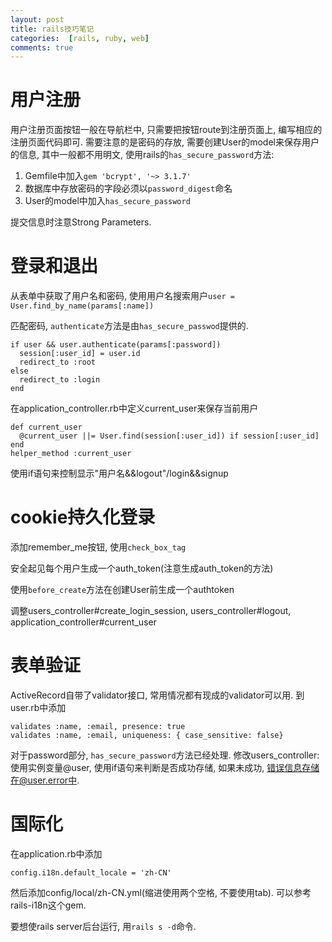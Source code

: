 ```yaml
---
layout: post
title: rails技巧笔记
categories:  [rails, ruby, web]
comments: true
---
```


用户注册
===

用户注册页面按钮一般在导航栏中, 只需要把按钮route到注册页面上, 编写相应的注册页面代码即可. 需要注意的是密码的存放, 需要创建User的model来保存用户的信息, 其中一般都不用明文, 使用rails的`has_secure_password`方法:

1. Gemfile中加入`gem 'bcrypt', '~> 3.1.7'`
2. 数据库中存放密码的字段必须以`password_digest`命名
3. User的model中加入`has_secure_password`

提交信息时注意Strong Parameters.

登录和退出
===
从表单中获取了用户名和密码, 使用用户名搜索用户`user = User.find_by_name(params[:name])`

匹配密码, `authenticate`方法是由`has_secure_passwod`提供的.

    if user && user.authenticate(params[:password])
      session[:user_id] = user.id
      redirect_to :root
    else
      redirect_to :login
    end

在application_controller.rb中定义current_user来保存当前用户

    def current_user
      @current_user ||= User.find(session[:user_id]) if session[:user_id]
    end
    helper_method :current_user

使用if语句来控制显示"用户名&&logout"/login&&signup

cookie持久化登录
===

添加remember_me按钮, 使用`check_box_tag`

安全起见每个用户生成一个auth_token(注意生成auth_token的方法)

使用`before_create`方法在创建User前生成一个authtoken

调整users_controller#create_login_session, users_controller#logout, application_controller#current_user

表单验证
===
ActiveRecord自带了validator接口, 常用情况都有现成的validator可以用.
到user.rb中添加

    validates :name, :email, presence: true
    validates :name, :email, uniqueness: { case_sensitive: false}

对于password部分, `has_secure_password`方法已经处理.
修改users_controller: 使用实例变量@user, 使用if语句来判断是否成功存储, 如果未成功, 错误信息存储在@user.error中.

国际化
===
在application.rb中添加

    config.i18n.default_locale = 'zh-CN'

然后添加config/local/zh-CN.yml(缩进使用两个空格, 不要使用tab). 可以参考rails-i18n这个gem.

要想使rails server后台运行, 用`rails s -d`命令.
